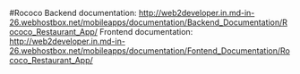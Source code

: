 
#Rococo
Backend documentation: http://web2developer.in.md-in-26.webhostbox.net/mobileapps/documentation/Backend_Documentation/Rococo_Restaurant_App/
Frontend documentation: http://web2developer.in.md-in-26.webhostbox.net/mobileapps/documentation/Fontend_Documentation/Rococo_Restaurant_App/